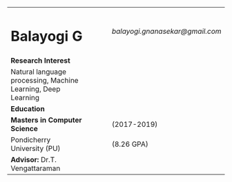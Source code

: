 
<html>
<body>
	<center>
	<table border="0px">
		<tr>
			<td><h1>Balayogi G</h1></td><td></td><td></td><td></td><td><i>balayogi.gnanasekar@gmail.com</i></td>
		</tr>
		<tr>
			<td>
				<b><div id="title">Research Interest</div></b>
			</td>
		</tr>
		<tr>
			<td>
			Natural language processing, Machine Learning, Deep Learning
			</td>
		</tr>
		<tr></tr>
		<tr></tr>
		<tr></tr>
		<tr>
			<td>
			<b><div id="title">Education</div></b>
		    </td>
		</tr>
		<tr>
			<td><b>Masters in Computer Science</b></td><td></td><td></td><td></td><td>(2017-2019)</td>
		</tr>
		<tr>
			<td>Pondicherry University (PU)</td><td></td><td></td><td></td><td>(8.26 GPA)</td>
		</tr>
		<tr>	
			<td><b>Advisor:</b> Dr.T. Vengattaraman</td>
		</tr>
	</table>
	</center>
</body>
</html>
